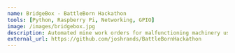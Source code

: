 ```yaml
---
name: BridgeBox - BattleBorn Hackathon
tools: [Python, Raspberry Pi, Networking, GPIO]
image: /images/bridgebox.jpg
description: Automated mine work orders for malfunctioning machinery using RFiD. 2nd place at Las Vegas BattleBorn Hackathon!
external_url: https://github.com/joshrands/BattleBornHackathon
---
```


